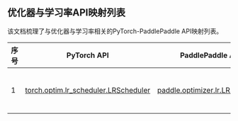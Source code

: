## 优化器与学习率API映射列表

该文档梳理了与优化器与学习率相关的PyTorch-PaddlePaddle API映射列表。  

| 序号 | PyTorch API                                                  | PaddlePaddle API                                             | 备注                                                    |
| ---- | ------------------------------------------------------------ | ------------------------------------------------------------ | ------------------------------------------------------- |
| 1    | [torch.optim.lr_scheduler.LRScheduler](https://pytorch.org/docs/master/_modules/torch/optim/lr_scheduler.html#LRScheduler) | [paddle.optimizer.lr.LRScheduler](https://www.paddlepaddle.org.cn/documentation/docs/zh/api/paddle/optimizer/lr/LRScheduler_cn.html) | [差异对比](https://github.com/PaddlePaddle/X2Paddle/tree/develop/docs/pytorch_project_convertor/API_docs/optimizer/torch.optim.lr_scheduler.LRScheduler.md)
